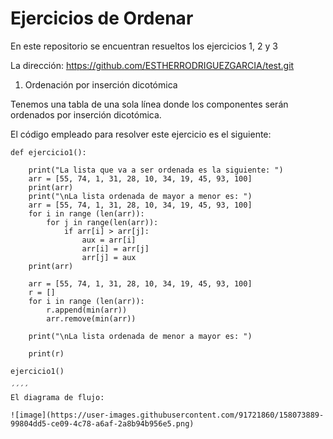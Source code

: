 # Ejercicios de Ordenar
En este repositorio se encuentran resueltos los ejercicios 1, 2 y 3 

La dirección: https://github.com/ESTHERRODRIGUEZGARCIA/test.git

1. Ordenación por inserción dicotómica

Tenemos una tabla de una sola línea donde los componentes serán ordenados por inserción dicotómica.

El código empleado para resolver este ejercicio es el siguiente:

````
def ejercicio1():

    print("La lista que va a ser ordenada es la siguiente: ")
    arr = [55, 74, 1, 31, 28, 10, 34, 19, 45, 93, 100]
    print(arr)
    print("\nLa lista ordenada de mayor a menor es: ")
    arr = [55, 74, 1, 31, 28, 10, 34, 19, 45, 93, 100]
    for i in range (len(arr)):
        for j in range(len(arr)):
            if arr[i] > arr[j]:
                aux = arr[i]
                arr[i] = arr[j]
                arr[j] = aux
    print(arr)
    
    arr = [55, 74, 1, 31, 28, 10, 34, 19, 45, 93, 100]
    r = []
    for i in range (len(arr)):
        r.append(min(arr))
        arr.remove(min(arr))

    print("\nLa lista ordenada de menor a mayor es: ")            

    print(r)

ejercicio1()

´´´´
El diagrama de flujo:

![image](https://user-images.githubusercontent.com/91721860/158073889-99804dd5-ce09-4c78-a6af-2a8b94b956e5.png)

